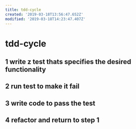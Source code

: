 ```yaml
---
title: tdd-cycle
created: '2019-03-18T13:56:47.652Z'
modified: '2019-03-18T14:23:47.407Z'
---
```


# tdd-cycle 

## 1 write z test thats specifies the desired functionality

## 2 run test to make it fail

## 3 write code to pass the test

## 4 refactor and return to step 1


